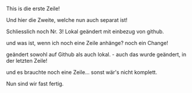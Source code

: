 This is die erste Zeile!

Und hier die Zweite, welche nun auch separat ist!

Schliesslich noch Nr. 3! Lokal geändert mit einbezug von github.

und was ist, wenn ich noch eine Zeile anhänge?
noch ein Change!

geändert sowohl auf Github als auch lokal. - auch das wurde geändert, in der letzten Zeile!

und es brauchte noch eine Zeile... sonst wär's nicht komplett.

Nun sind wir fast fertig.